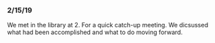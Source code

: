 ### 2/15/19
 We met in the library at 2. For a quick catch-up meeting. We dicsussed what had been accomplished and what to do moving forward. 
